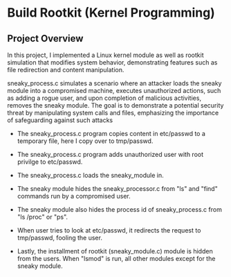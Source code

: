 # Build Rootkit (Kernel Programming)

## Project Overview

In this project, I implemented a Linux kernel module as well as rootkit simulation that modifies system behavior, demonstrating features such as file redirection and content manipulation.

sneaky_process.c simulates a scenario where an attacker loads the sneaky module into a compromised machine, executes unauthorized actions, such as adding a rogue user, and upon completion of malicious activities, removes the sneaky module. The goal is to demonstrate a potential security threat by manipulating system calls and files, emphasizing the importance of safeguarding against such attacks

* The sneaky_process.c program copies content in etc/passwd to a temporary file, here I copy over to tmp/passwd.
  
* The sneaky_process.c program adds unauthorized user with root privilge to etc/passwd.
  
* The sneaky_process.c loads the sneaky_module in.
  
* The sneaky module hides the sneaky_processor.c from "ls" and "find" commands run by a compromised user.
  
* The sneaky module also hides the process id of sneaky_process.c from "ls /proc" or "ps".
  
* When user tries to look at etc/passwd, it redirects the request to tmp/passwd, fooling the user.
  
* Lastly, the installment of rootkit (sneaky_module.c) module is hidden from the users. When "lsmod" is run, all other modules except for the sneaky module.


